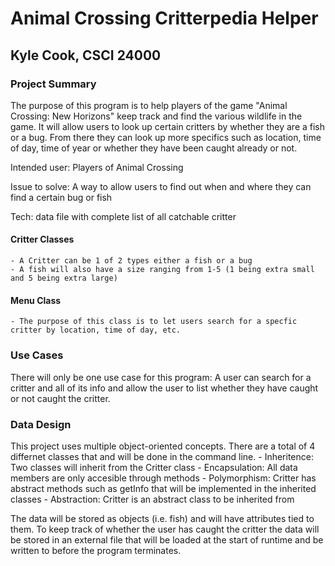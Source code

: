 # Animal Crossing Critterpedia Helper

## Kyle Cook, CSCI 24000

### Project Summary

The purpose of this program is to help players of the game "Animal Crossing: New Horizons" keep track and find the various wildlife in the game. It will allow users to look up certain critters by whether they are a fish or a bug. From there they can look up more specifics such as location, time of day, time of year or whether they have been caught already or not.

Intended user: Players of Animal Crossing

Issue to solve: A way to allow users to find out when and where they can find a certain bug or fish

Tech: data file with complete list of all catchable critter

#### Critter Classes
    - A Critter can be 1 of 2 types either a fish or a bug
    - A fish will also have a size ranging from 1-5 (1 being extra small and 5 being extra large)

#### Menu Class
    - The purpose of this class is to let users search for a specfic critter by location, time of day, etc.

### Use Cases

There will only be one use case for this program: A user can search for a critter and all of its info and allow the user to list whether they have caught or not caught the critter.

### Data Design

This project uses multiple object-oriented concepts. There are a total of 4 differnet classes that and will be done in the command line.
    - Inheritence: Two classes will inherit from the Critter class
    - Encapsulation: All data members are only accesible through methods
    - Polymorphism: Critter has abstract methods such as getInfo that will be implemented in the inherited classes
    - Abstraction: Critter is an abstract class to be inherited from

The data will be stored as objects (i.e. fish) and will have attributes tied to them.
To keep track of whether the user has caught the critter the data will be stored in an external file that will be loaded at the start of runtime and be written to before the program terminates.
